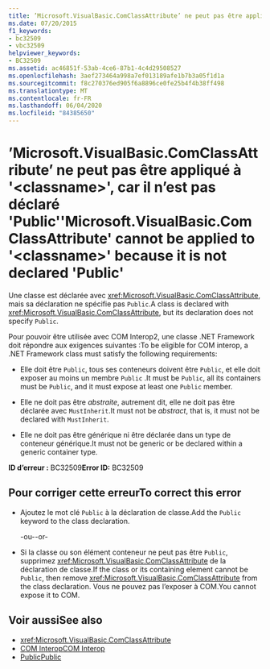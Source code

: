 ```yaml
---
title: ’Microsoft.VisualBasic.ComClassAttribute’ ne peut pas être appliqué à '<classname>', car il n’est pas déclaré 'Public'
ms.date: 07/20/2015
f1_keywords:
- bc32509
- vbc32509
helpviewer_keywords:
- BC32509
ms.assetid: ac46851f-53ab-4ce6-87b1-4c4d29508527
ms.openlocfilehash: 3aef273464a998a7ef013189afe1b7b3a05f1d1a
ms.sourcegitcommit: f8c270376ed905f6a8896ce0fe25b4f4b38ff498
ms.translationtype: MT
ms.contentlocale: fr-FR
ms.lasthandoff: 06/04/2020
ms.locfileid: "84385650"
---
```

# <a name="microsoftvisualbasiccomclassattribute-cannot-be-applied-to-classname-because-it-is-not-declared-public"></a><span data-ttu-id="59517-102">’Microsoft.VisualBasic.ComClassAttribute’ ne peut pas être appliqué à '\<classname>', car il n’est pas déclaré 'Public'</span><span class="sxs-lookup"><span data-stu-id="59517-102">'Microsoft.VisualBasic.ComClassAttribute' cannot be applied to '\<classname>' because it is not declared 'Public'</span></span>
<span data-ttu-id="59517-103">Une classe est déclarée avec <xref:Microsoft.VisualBasic.ComClassAttribute>, mais sa déclaration ne spécifie pas `Public`.</span><span class="sxs-lookup"><span data-stu-id="59517-103">A class is declared with <xref:Microsoft.VisualBasic.ComClassAttribute>, but its declaration does not specify `Public`.</span></span>  
  
 <span data-ttu-id="59517-104">Pour pouvoir être utilisée avec COM Interop2, une classe .NET Framework doit répondre aux exigences suivantes :</span><span class="sxs-lookup"><span data-stu-id="59517-104">To be eligible for COM interop, a .NET Framework class must satisfy the following requirements:</span></span>  
  
- <span data-ttu-id="59517-105">Elle doit être `Public`, tous ses conteneurs doivent être `Public`, et elle doit exposer au moins un membre `Public` .</span><span class="sxs-lookup"><span data-stu-id="59517-105">It must be `Public`, all its containers must be `Public`, and it must expose at least one `Public` member.</span></span>  
  
- <span data-ttu-id="59517-106">Elle ne doit pas être *abstraite*, autrement dit, elle ne doit pas être déclarée avec `MustInherit`.</span><span class="sxs-lookup"><span data-stu-id="59517-106">It must not be *abstract*, that is, it must not be declared with `MustInherit`.</span></span>  
  
- <span data-ttu-id="59517-107">Elle ne doit pas être générique ni être déclarée dans un type de conteneur générique.</span><span class="sxs-lookup"><span data-stu-id="59517-107">It must not be generic or be declared within a generic container type.</span></span>  
  
 <span data-ttu-id="59517-108">**ID d’erreur :** BC32509</span><span class="sxs-lookup"><span data-stu-id="59517-108">**Error ID:** BC32509</span></span>  
  
## <a name="to-correct-this-error"></a><span data-ttu-id="59517-109">Pour corriger cette erreur</span><span class="sxs-lookup"><span data-stu-id="59517-109">To correct this error</span></span>  
  
- <span data-ttu-id="59517-110">Ajoutez le mot clé `Public` à la déclaration de classe.</span><span class="sxs-lookup"><span data-stu-id="59517-110">Add the `Public` keyword to the class declaration.</span></span>  
  
     <span data-ttu-id="59517-111">-ou-</span><span class="sxs-lookup"><span data-stu-id="59517-111">-or-</span></span>  
  
- <span data-ttu-id="59517-112">Si la classe ou son élément conteneur ne peut pas être `Public`, supprimez <xref:Microsoft.VisualBasic.ComClassAttribute> de la déclaration de classe.</span><span class="sxs-lookup"><span data-stu-id="59517-112">If the class or its containing element cannot be `Public`, then remove <xref:Microsoft.VisualBasic.ComClassAttribute> from the class declaration.</span></span> <span data-ttu-id="59517-113">Vous ne pouvez pas l’exposer à COM.</span><span class="sxs-lookup"><span data-stu-id="59517-113">You cannot expose it to COM.</span></span>  
  
## <a name="see-also"></a><span data-ttu-id="59517-114">Voir aussi</span><span class="sxs-lookup"><span data-stu-id="59517-114">See also</span></span>

- <xref:Microsoft.VisualBasic.ComClassAttribute>
- [<span data-ttu-id="59517-115">COM Interop</span><span class="sxs-lookup"><span data-stu-id="59517-115">COM Interop</span></span>](../programming-guide/com-interop/index.md)
- [<span data-ttu-id="59517-116">Public</span><span class="sxs-lookup"><span data-stu-id="59517-116">Public</span></span>](../language-reference/modifiers/public.md)
